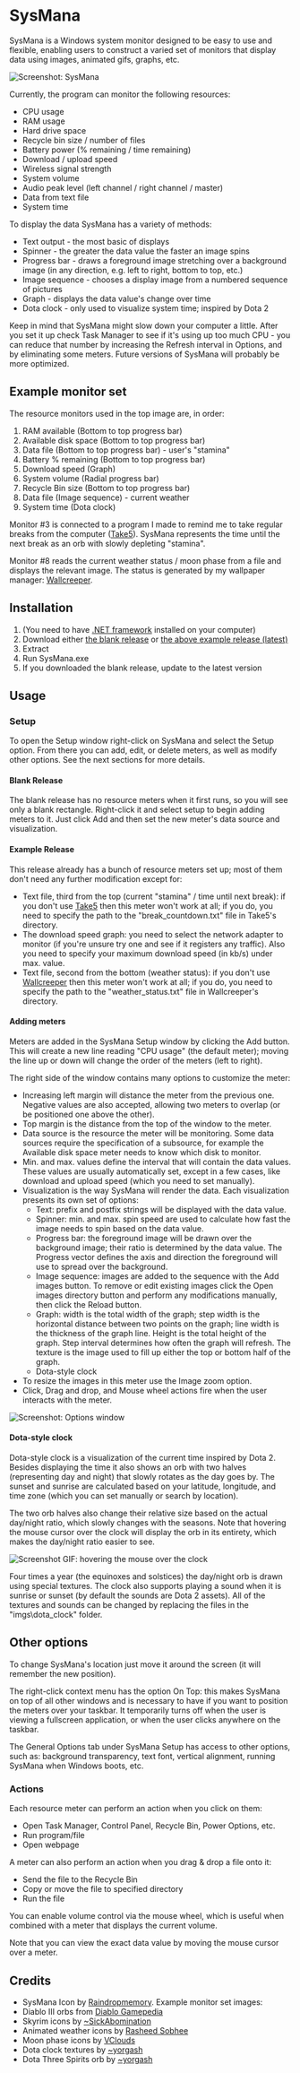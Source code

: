 SysMana
=======

SysMana is a Windows system monitor designed to be easy to use and flexible, enabling users to construct a varied set of monitors that display data using images, animated gifs, graphs, etc.

![Screenshot: SysMana](http://i.imgur.com/MsqNdvT.gif)

Currently, the program can monitor the following resources:
* CPU usage
* RAM usage
* Hard drive space
* Recycle bin size / number of files
* Battery power (% remaining / time remaining)
* Download / upload speed
* Wireless signal strength
* System volume
* Audio peak level (left channel / right channel / master)
* Data from text file
* System time

To display the data SysMana has a variety of methods:
* Text output - the most basic of displays
* Spinner - the greater the data value the faster an image spins
* Progress bar - draws a foreground image stretching over a background image (in any direction, e.g. left to right, bottom to top, etc.)
* Image sequence - chooses a display image from a numbered sequence of pictures
* Graph - displays the data value's change over time
* Dota clock - only used to visualize system time; inspired by Dota 2

Keep in mind that SysMana might slow down your computer a little. After you set it up check Task Manager to see if it's using up too much CPU - you can reduce that number by increasing the Refresh interval in Options, and by eliminating some meters. Future versions of SysMana will probably be more optimized.


Example monitor set
---------------------

The resource monitors used in the top image are, in order:

1. RAM available (Bottom to top progress bar)
2. Available disk space (Bottom to top progress bar)
3. Data file (Bottom to top progress bar) - user's "stamina"
4. Battery % remaining (Bottom to top progress bar)
5. Download speed (Graph)
6. System volume (Radial progress bar)
7. Recycle Bin size (Bottom to top progress bar)
8. Data file (Image sequence) - current weather
9. System time (Dota clock)

Monitor #3 is connected to a program I made to remind me to take regular breaks from the computer ([Take5](https://github.com/Winterstark/Wallcreeper)). SysMana represents the time until the next break as an orb with slowly depleting "stamina".

Monitor #8 reads the current weather status / moon phase from a file and displays the relevant image. The status is generated by my wallpaper manager: [Wallcreeper](https://github.com/Winterstark/Wallcreeper).


Installation
-------------

1. (You need to have [.NET framework](http://www.microsoft.com/en-us/download/details.aspx?id=30653) installed on your computer)
2. Download either [the blank release](https://github.com/Winterstark/SysMana/releases/tag/v1.0)
 or [the above example release (latest)](https://github.com/Winterstark/SysMana/releases/tag/v1.1)
3. Extract
4. Run SysMana.exe
5. If you downloaded the blank release, update to the latest version


Usage
------

### Setup

To open the Setup window right-click on SysMana and select the Setup option. From there you can add, edit, or delete meters, as well as modify other options. See the next sections for more details.

#### Blank Release

The blank release has no resource meters when it first runs, so you will see only a blank rectangle. Right-click it and select setup to begin adding meters to it. Just click Add and then set the new meter's data source and visualization.

#### Example Release

This release already has a bunch of resource meters set up; most of them don't need any further modification except for:
* Text file, third from the top (current "stamina" / time until next break): if you don't use [Take5](https://github.com/Winterstark/Take5) then this meter won't work at all; if you do, you need to specify the path to the "break_countdown.txt" file in Take5's directory.
* The download speed graph: you need to select the network adapter to monitor (if you're unsure try one and see if it registers any traffic). Also you need to specify your maximum download speed (in kb/s) under max. value.
* Text file, second from the bottom (weather status): if you don't use [Wallcreeper](https://github.com/Winterstark/Wallcreeper) then this meter won't work at all; if you do, you need to specify the path to the "weather_status.txt" file in Wallcreeper's directory.

#### Adding meters

Meters are added in the SysMana Setup window by clicking the Add button. This will create a new line reading "CPU usage" (the default meter); moving the line up or down will change the order of the meters (left to right).

The right side of the window contains many options to customize the meter:
- Increasing left margin will distance the meter from the previous one. Negative values are also accepted, allowing two meters to overlap (or be positioned one above the other).
- Top margin is the distance from the top of the window to the meter.
- Data source is the resource the meter will be monitoring. Some data sources require the specification of a subsource, for example the Available disk space meter needs to know which disk to monitor.
- Min. and max. values define the interval that will contain the data values. These values are usually automatically set, except in a few cases, like download and upload speed (which you need to set manually).
- Visualization is the way SysMana will render the data. Each visualization presents its own set of options:
  - Text: prefix and postfix strings will be displayed with the data value.
  - Spinner: min. and max. spin speed are used to calculate how fast the image needs to spin based on the data value.
  - Progress bar: the foreground image will be drawn over the background image; their ratio is determined by the data value. The Progress vector defines the axis and direction the foreground will use to spread over the background.
  - Image sequence: images are added to the sequence with the Add images button. To remove or edit existing images click the Open images directory button and perform any modifications manually, then click the Reload button.
  - Graph: width is the total width of the graph; step width is the horizontal distance between two points on the graph; line width is the thickness of the graph line. Height is the total height of the graph. Step interval determines how often the graph will refresh. The texture is the image used to fill up either the top or bottom half of the graph.
  - Dota-style clock
- To resize the images in this meter use the Image zoom option.
- Click, Drag and drop, and Mouse wheel actions fire when the user interacts with the meter.

![Screenshot: Options window](http://i.imgur.com/dEzYx9S.png)

#### Dota-style clock

Dota-style clock is a visualization of the current time inspired by Dota 2. Besides displaying the time it also shows an orb with two halves (representing day and night) that slowly rotates as the day goes by. The sunset and sunrise are calculated based on your latitude, longitude, and time zone (which you can set manually or search by location).

The two orb halves also change their relative size based on the actual day/night ratio, which slowly changes with the seasons. Note that hovering the mouse cursor over the clock will display the orb in its entirety, which makes the day/night ratio easier to see.

![Screenshot GIF: hovering the mouse over the clock](http://i.imgur.com/rC3FOcj.gif)

Four times a year (the equinoxes and solstices) the day/night orb is drawn using special textures. The clock also supports playing a sound when it is sunrise or sunset (by default the sounds are Dota 2 assets). All of the textures and sounds can be changed by replacing the files in the "imgs\dota_clock" folder.

## Other options

To change SysMana's location just move it around the screen (it will remember the new position).

The right-click context menu has the option On Top: this makes SysMana on top of all other windows and is necessary to have if you want to position the meters over your taskbar. It temporarily turns off when the user is viewing a fullscreen application, or when the user clicks anywhere on the taskbar.

The General Options tab under SysMana Setup has access to other options, such as: background transparency, text font, vertical alignment, running SysMana when Windows boots, etc.

### Actions

Each resource meter can perform an action when you click on them:
* Open Task Manager, Control Panel, Recycle Bin, Power Options, etc.
* Run program/file
* Open webpage

A meter can also perform an action when you drag & drop a file onto it:
* Send the file to the Recycle Bin
* Copy or move the file to specified directory
* Run the file

You can enable volume control via the mouse wheel, which is useful when combined with a meter that displays the current volume.

Note that you can view the exact data value by moving the mouse cursor over a meter.


Credits
----------

* SysMana Icon by [Raindropmemory](http://raindropmemory.deviantart.com/art/Legendora-Icon-Set-118999011).
Example monitor set images:
* Diablo III orbs from [Diablo Gamepedia](http://diablo.gamepedia.com/Category:Diablo_III_User_Interface_Images)
* Skyrim icons by [~SickAbomination](http://sickabomination.deviantart.com/art/Skyrim-Orb-270815282)
* Animated weather icons by [Rasheed Sobhee](http://www.behance.net/gallery/Weather-Animation-Icons-Free-Download/10740083)
* Moon phase icons by [VClouds](http://vclouds.deviantart.com/art/VClouds-Weather-2-179058977)
* Dota clock textures by [~yorgash](http://yorgash.deviantart.com/art/Dota-2-Game-HUD-1-02c-440595937)
* Dota Three Spirits orb by [~yorgash](http://www.deviantart.com/art/Orbs-in-Dota2-Three-Spirits-style-415886031)